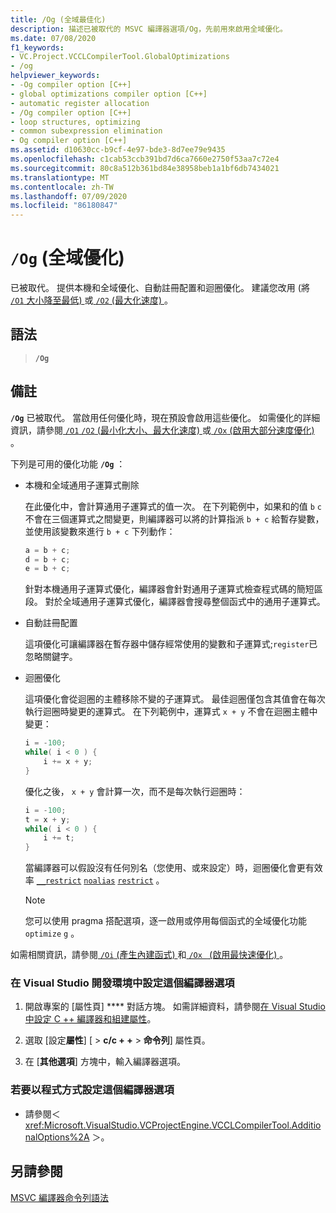 ```yaml
---
title: /Og (全域最佳化)
description: 描述已被取代的 MSVC 編譯器選項/Og，先前用來啟用全域優化。
ms.date: 07/08/2020
f1_keywords:
- VC.Project.VCCLCompilerTool.GlobalOptimizations
- /og
helpviewer_keywords:
- -Og compiler option [C++]
- global optimizations compiler option [C++]
- automatic register allocation
- /Og compiler option [C++]
- loop structures, optimizing
- common subexpression elimination
- Og compiler option [C++]
ms.assetid: d10630cc-b9cf-4e97-bde3-8d7ee79e9435
ms.openlocfilehash: c1cab53ccb391bd7d6ca7660e2750f53aa7c72e4
ms.sourcegitcommit: 80c8a512b361bd84e38958beb1a1bf6db7434021
ms.translationtype: MT
ms.contentlocale: zh-TW
ms.lasthandoff: 07/09/2020
ms.locfileid: "86180847"
---
```

# <a name="og-global-optimizations"></a>`/Og` (全域優化) 

已被取代。 提供本機和全域優化、自動註冊配置和迴圈優化。 建議您改用 (將[ `/O1` 大小降至最低) ](o1-o2-minimize-size-maximize-speed.md)或[ `/O2` (最大化速度) ](o1-o2-minimize-size-maximize-speed.md) 。

## <a name="syntax"></a>語法

> **`/Og`**

## <a name="remarks"></a>備註

**`/Og`** 已被取代。 當啟用任何優化時，現在預設會啟用這些優化。 如需優化的詳細資訊，請參閱[ `/O1` `/O2` (最小化大小、最大化速度) ](o1-o2-minimize-size-maximize-speed.md)或[ `/Ox` (啟用大部分速度優化) ](ox-full-optimization.md)。

下列是可用的優化功能 **`/Og`** ：

- 本機和全域通用子運算式刪除

   在此優化中，會計算通用子運算式的值一次。 在下列範例中，如果和的值 `b` `c` 不會在三個運算式之間變更，則編譯器可以將的計算指派 `b + c` 給暫存變數，並使用該變數來進行 `b + c` 下列動作：

    ```C
    a = b + c;
    d = b + c;
    e = b + c;
    ```

   針對本機通用子運算式優化，編譯器會針對通用子運算式檢查程式碼的簡短區段。 對於全域通用子運算式優化，編譯器會搜尋整個函式中的通用子運算式。

- 自動註冊配置

   這項優化可讓編譯器在暫存器中儲存經常使用的變數和子運算式;`register`已忽略關鍵字。

- 迴圈優化

   這項優化會從迴圈的主體移除不變的子運算式。 最佳迴圈僅包含其值會在每次執行迴圈時變更的運算式。 在下列範例中，運算式 `x + y` 不會在迴圈主體中變更：

    ```C
    i = -100;
    while( i < 0 ) {
        i += x + y;
    }
    ```

   優化之後， `x + y` 會計算一次，而不是每次執行迴圈時：

    ```C
    i = -100;
    t = x + y;
    while( i < 0 ) {
        i += t;
    }
    ```

   當編譯器可以假設沒有任何別名（您使用、或來設定）時，迴圈優化會更有效率 [`__restrict`](../../cpp/extension-restrict.md) [`noalias`](../../cpp/noalias.md) [`restrict`](../../cpp/restrict.md) 。

   > [!NOTE]
   > 您可以使用 pragma 搭配選項，逐一啟用或停用每個函式的全域優化功能 `optimize` `g` 。

如需相關資訊，請參閱[ `/Oi` (產生內建函式) ](oi-generate-intrinsic-functions.md)和[ `/Ox ` (啟用最快速優化) ](ox-full-optimization.md)。

### <a name="to-set-this-compiler-option-in-the-visual-studio-development-environment"></a>在 Visual Studio 開發環境中設定這個編譯器選項

1. 開啟專案的 [屬性頁] **** 對話方塊。 如需詳細資料，請參閱[在 Visual Studio 中設定 C ++ 編譯器和組建屬性](../working-with-project-properties.md)。

1. 選取 [設定**屬性**] [  >  **c/c + +**  >  **命令列**] 屬性頁。

1. 在 [**其他選項**] 方塊中，輸入編譯器選項。

### <a name="to-set-this-compiler-option-programmatically"></a>若要以程式方式設定這個編譯器選項

- 請參閱＜ <xref:Microsoft.VisualStudio.VCProjectEngine.VCCLCompilerTool.AdditionalOptions%2A> ＞。

## <a name="see-also"></a>另請參閱

[MSVC 編譯器命令列語法](compiler-command-line-syntax.md)
